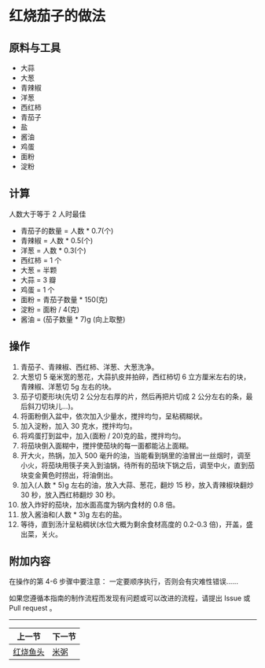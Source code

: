 # 红烧茄子的做法

## 原料与工具

- 大蒜
- 大葱
- 青辣椒
- 洋葱
- 西红柿
- 青茄子
- 盐
- 酱油
- 鸡蛋
- 面粉
- 淀粉

## 计算

人数大于等于 2 人时最佳

- 青茄子的数量 = 人数 * 0.7(个)
- 青辣椒 = 人数 * 0.5(个)
- 洋葱 = 人数 * 0.3(个)
- 西红柿 = 1 个
- 大葱 = 半颗
- 大蒜 = 3 瓣
- 鸡蛋 = 1 个
- 面粉 = 青茄子数量 * 150(克)
- 淀粉 = 面粉 / 4(克)
- 酱油 = (茄子数量 * 7)g (向上取整)

## 操作

1. 青茄子、青辣椒、西红柿、洋葱、大葱洗净。
2. 大葱切 5 毫米宽的葱花，大蒜扒皮并拍碎，西红柿切 6 立方厘米左右的块，青辣椒、洋葱切 5g 左右的块。
3. 茄子切菱形块(先切 2 公分左右厚的片，然后再把片切成 2 公分左右的条，最后斜刀切块儿...)。
4. 将面粉倒入盆中，依次加入少量水，搅拌均匀，呈粘稠糊状。
5. 加入淀粉，加入 30 克水，搅拌均匀。
6. 将鸡蛋打到盆中，加入(面粉 / 20)克的盐，搅拌均匀。
7. 将茄块倒入面糊中，搅拌使茄块的每一面都能沾上面糊。
8. 开大火，热锅，加入 500 毫升的油，当能看到锅里的油冒出一丝烟时，调至小火，将茄块用筷子夹入到油锅，待所有的茄块下锅之后，调至中火，直到茄块变金黄色时捞出，将油倒出。
9. 加入(人数 * 5)g 左右的油，放入大蒜、葱花，翻炒 15 秒，放入青辣椒块翻炒 30 秒，放入西红柿翻炒 30 秒。
10. 放入炸好的茄块，加水面高度为锅内食材的 0.8 倍。
11. 放入酱油和(人数 * 3)g 左右的盐。
12. 等待，直到汤汁呈粘稠状(水位大概为剩余食材高度的 0.2-0.3 倍)，开盖，盛出菜，关火。

## 附加内容

在操作的第 4-6 步骤中要注意：
一定要顺序执行，否则会有灾难性错误......

如果您遵循本指南的制作流程而发现有问题或可以改进的流程，请提出 Issue 或 Pull request 。

<hr>

| 上一节 | 下一节 |
| --- | --- |
| [红烧鱼头](../braised/红烧鱼头.md) | [米粥](../porridge/米粥.md) |

<script type="text/javascript">
    function onload() {
        //获取当前页面名称
        var strUrl=window.location.href;
        var arrUrl=strUrl.split("/");
        var strPage=arrUrl[arrUrl.length-1];
        if(strPage.indexOf("?")>-1){
            var pageName=strPage.split("?");
            strPage=pageName[0];
        }
        alert(strPage);
    }
</script>

<body onload="onload()"></body>